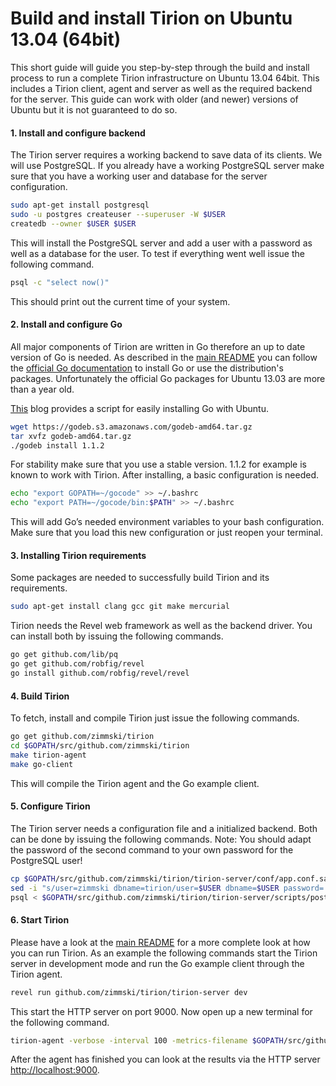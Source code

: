 # Build and install Tirion on Ubuntu 13.04 (64bit)

This short guide will guide you step-by-step through the build and install process to run a complete Tirion infrastructure on Ubuntu 13.04 64bit. This includes a Tirion client, agent and server as well as the required backend for the server. This guide can work with older (and newer) versions of Ubuntu but it is not guaranteed to do so.

#### 1. Install and configure backend

The Tirion server requires a working backend to save data of its clients. We will use PostgreSQL. If you already have a working PostgreSQL server make sure that you have a working user and database for the server configuration.

```bash
sudo apt-get install postgresql
sudo -u postgres createuser --superuser -W $USER
createdb --owner $USER $USER
```

This will install the PostgreSQL server and add a user with a password as well as a database for the user. To test if everything went well issue the following command.

```bash
psql -c "select now()"
```

This should print out the current time of your system.

#### 2. Install  and configure Go

All major components of Tirion are written in Go therefore an up to date version of Go is needed. As described in the [main README](/#how-to-build-tirion) you can follow the [official Go documentation](http://golang.org/doc/install) to install Go or use the distribution's packages. Unfortunately the official Go packages for Ubuntu 13.03 are more than a year old.

[This](http://blog.labix.org/2013/06/15/in-flight-deb-packages-of-go) blog provides a script for easily installing Go with Ubuntu.

```bash
wget https://godeb.s3.amazonaws.com/godeb-amd64.tar.gz
tar xvfz godeb-amd64.tar.gz
./godeb install 1.1.2
```

For stability make sure that you use a stable version. 1.1.2 for example is known to work with Tirion. After installing, a basic configuration is needed.

```bash
echo "export GOPATH=~/gocode" >> ~/.bashrc
echo "export PATH=~/gocode/bin:$PATH" >> ~/.bashrc
```

This will add Go’s needed environment variables to your bash configuration. Make sure that you load this new configuration or just reopen your terminal.

#### 3. Installing Tirion requirements

Some packages are needed to successfully build Tirion and its requirements.

```bash
sudo apt-get install clang gcc git make mercurial
```

Tirion needs the Revel web framework as well as the backend driver. You can install both by issuing the following commands.

```bash
go get github.com/lib/pq
go get github.com/robfig/revel
go install github.com/robfig/revel/revel
```

#### 4. Build Tirion

To fetch, install and compile Tirion just issue the following commands.

```bash
go get github.com/zimmski/tirion
cd $GOPATH/src/github.com/zimmski/tirion
make tirion-agent
make go-client
```

This will compile the Tirion agent and the Go example client.

#### 5. Configure Tirion

The Tirion server needs a configuration file and a initialized backend. Both can be done by issuing the following commands. Note: You should adapt the password of the second command to your own password for the PostgreSQL user!

```bash
cp $GOPATH/src/github.com/zimmski/tirion/tirion-server/conf/app.conf.sample $GOPATH/src/github.com/zimmski/tirion/tirion-server/conf/app.conf
sed -i "s/user=zimmski dbname=tirion/user=$USER dbname=$USER password='YOUR PASSWORD'/" $GOPATH/src/github.com/zimmski/tirion/tirion-server/conf/app.conf
psql < $GOPATH/src/github.com/zimmski/tirion/tirion-server/scripts/postgresql_ddl.sql
```

#### 6. Start Tirion

Please have a look at the [main README](/) for a more complete look at how you can run Tirion. As an example the following commands start the Tirion server in development mode and run the Go example client through the Tirion agent.

```bash
revel run github.com/zimmski/tirion/tirion-server dev
```

This start the HTTP server on port 9000. Now open up a new terminal for the following command.

```bash
tirion-agent -verbose -interval 100 -metrics-filename $GOPATH/src/github.com/zimmski/tirion/clients/example-metrics.json -exec go-client -exec-arguments "-verbose -runtime 2" -socket /tmp/tirion.sock -server "localhost:9000"
```

After the agent has finished you can look at the results via the HTTP server [http://localhost:9000](http://localhost:9000).
